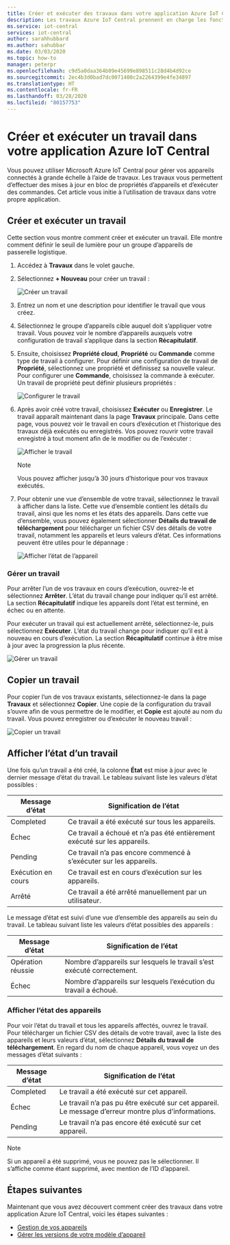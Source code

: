 ```yaml
---
title: Créer et exécuter des travaux dans votre application Azure IoT Central | Microsoft Docs
description: Les travaux Azure IoT Central prennent en charge les fonctionnalités de gestion des appareils en bloc, telles que la mise à jour des propriétés ou l’exécution d’une commande.
ms.service: iot-central
services: iot-central
author: sarahhubbard
ms.author: sahubbar
ms.date: 03/03/2020
ms.topic: how-to
manager: peterpr
ms.openlocfilehash: c9d5a0daa364b09e45699e898511c28d4b4d92ce
ms.sourcegitcommit: 2ec4b3d0bad7dc0071400c2a2264399e4fe34897
ms.translationtype: HT
ms.contentlocale: fr-FR
ms.lasthandoff: 03/28/2020
ms.locfileid: "80157753"
---
```

# <a name="create-and-run-a-job-in-your-azure-iot-central-application"></a>Créer et exécuter un travail dans votre application Azure IoT Central

Vous pouvez utiliser Microsoft Azure IoT Central pour gérer vos appareils connectés à grande échelle à l’aide de travaux. Les travaux vous permettent d’effectuer des mises à jour en bloc de propriétés d’appareils et d’exécuter des commandes. Cet article vous initie à l’utilisation de travaux dans votre propre application.

## <a name="create-and-run-a-job"></a>Créer et exécuter un travail

Cette section vous montre comment créer et exécuter un travail. Elle montre comment définir le seuil de lumière pour un groupe d’appareils de passerelle logistique.

1. Accédez à **Travaux** dans le volet gauche.

2. Sélectionnez **+ Nouveau** pour créer un travail :

    ![Créer un travail](./media/howto-run-a-job/createnewjob.png)

3. Entrez un nom et une description pour identifier le travail que vous créez.

4. Sélectionnez le groupe d’appareils cible auquel doit s’appliquer votre travail. Vous pouvez voir le nombre d’appareils auxquels votre configuration de travail s’applique dans la section **Récapitulatif**.

5. Ensuite, choisissez **Propriété cloud**, **Propriété** ou **Commande** comme type de travail à configurer. Pour définir une configuration de travail de **Propriété**, sélectionnez une propriété et définissez sa nouvelle valeur. Pour configurer une **Commande**, choisissez la commande à exécuter. Un travail de propriété peut définir plusieurs propriétés :

    ![Configurer le travail](./media/howto-run-a-job/configurejob.png)

6. Après avoir créé votre travail, choisissez **Exécuter** ou **Enregistrer**. Le travail apparaît maintenant dans la page **Travaux** principale. Dans cette page, vous pouvez voir le travail en cours d’exécution et l’historique des travaux déjà exécutés ou enregistrés. Vos pouvez rouvrir votre travail enregistré à tout moment afin de le modifier ou de l’exécuter :

    ![Afficher le travail](./media/howto-run-a-job/viewjob.png)

    > [!NOTE]
    > Vous pouvez afficher jusqu’à 30 jours d’historique pour vos travaux exécutés.

7. Pour obtenir une vue d’ensemble de votre travail, sélectionnez le travail à afficher dans la liste. Cette vue d’ensemble contient les détails du travail, ainsi que les noms et les états des appareils. Dans cette vue d’ensemble, vous pouvez également sélectionner **Détails du travail de téléchargement** pour télécharger un fichier CSV des détails de votre travail, notamment les appareils et leurs valeurs d’état. Ces informations peuvent être utiles pour le dépannage :

    ![Afficher l’état de l’appareil](./media/howto-run-a-job/downloaddetails.png)

### <a name="manage-a-job"></a>Gérer un travail

Pour arrêter l’un de vos travaux en cours d’exécution, ouvrez-le et sélectionnez **Arrêter**. L’état du travail change pour indiquer qu’il est arrêté. La section **Récapitulatif** indique les appareils dont l’état est terminé, en échec ou en attente.

Pour exécuter un travail qui est actuellement arrêté, sélectionnez-le, puis sélectionnez **Exécuter**. L’état du travail change pour indiquer qu’il est à nouveau en cours d’exécution. La section **Récapitulatif** continue à être mise à jour avec la progression la plus récente.

![Gérer un travail](./media/howto-run-a-job/managejob.png)

## <a name="copy-a-job"></a>Copier un travail

Pour copier l’un de vos travaux existants, sélectionnez-le dans la page **Travaux** et sélectionnez **Copier**. Une copie de la configuration du travail s’ouvre afin de vous permettre de le modifier, et **Copie** est ajouté au nom du travail. Vous pouvez enregistrer ou d’exécuter le nouveau travail :

![Copier un travail](./media/howto-run-a-job/copyjob.png)

## <a name="view-the-job-status"></a>Afficher l’état d’un travail

Une fois qu’un travail a été créé, la colonne **État** est mise à jour avec le dernier message d’état du travail. Le tableau suivant liste les valeurs d’état possibles :

| Message d’état       | Signification de l’état                                          |
| -------------------- | ------------------------------------------------------- |
| Completed            | Ce travail a été exécuté sur tous les appareils.              |
| Échec               | Ce travail a échoué et n’a pas été entièrement exécuté sur les appareils.  |
| Pending              | Ce travail n’a pas encore commencé à s’exécuter sur les appareils.         |
| Exécution en cours              | Ce travail est en cours d’exécution sur les appareils.             |
| Arrêté              | Ce travail a été arrêté manuellement par un utilisateur.           |

Le message d’état est suivi d’une vue d’ensemble des appareils au sein du travail. Le tableau suivant liste les valeurs d’état possibles des appareils :

| Message d’état       | Signification de l’état                                                     |
| -------------------- | ------------------------------------------------------------------ |
| Opération réussie            | Nombre d’appareils sur lesquels le travail s’est exécuté correctement.       |
| Échec               | Nombre d’appareils sur lesquels l’exécution du travail a échoué.       |

### <a name="view-the-device-status"></a>Afficher l’état des appareils

Pour voir l’état du travail et tous les appareils affectés, ouvrez le travail. Pour télécharger un fichier CSV des détails de votre travail, avec la liste des appareils et leurs valeurs d’état, sélectionnez **Détails du travail de téléchargement**. En regard du nom de chaque appareil, vous voyez un des messages d’état suivants :

| Message d’état       | Signification de l’état                                                                |
| -------------------- | ----------------------------------------------------------------------------- |
| Completed            | Le travail a été exécuté sur cet appareil.                                     |
| Échec               | Le travail n’a pas pu être exécuté sur cet appareil. Le message d’erreur montre plus d’informations.  |
| Pending              | Le travail n’a pas encore été exécuté sur cet appareil.                                   |

> [!NOTE]
> Si un appareil a été supprimé, vous ne pouvez pas le sélectionner. Il s’affiche comme étant supprimé, avec mention de l’ID d’appareil.

## <a name="next-steps"></a>Étapes suivantes

Maintenant que vous avez découvert comment créer des travaux dans votre application Azure IoT Central, voici les étapes suivantes :

- [Gestion de vos appareils](howto-manage-devices.md)
- [Gérer les versions de votre modèle d’appareil](howto-version-device-template.md)
